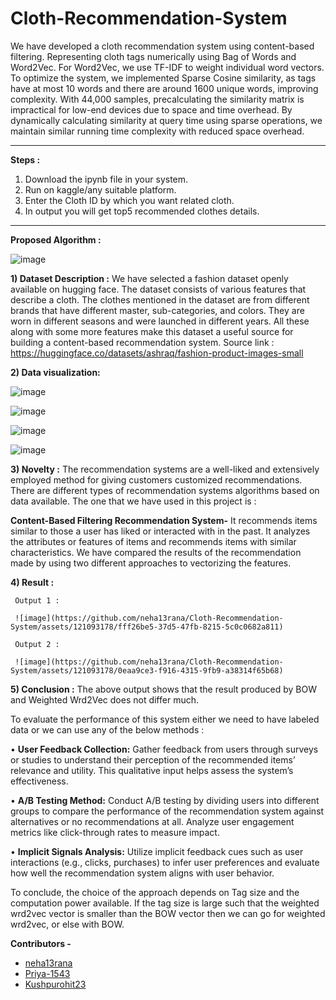 # Cloth-Recommendation-System

We have developed a cloth recommendation system using content-based filtering. Representing cloth tags numerically using Bag of Words and Word2Vec. For Word2Vec, we use TF-IDF to weight individual word vectors. To optimize the system, we implemented Sparse Cosine similarity, as tags have at most 10 words and there are around 1600 unique words, improving complexity. With 44,000 samples, precalculating the similarity matrix is impractical for low-end devices due to space and time overhead. By dynamically calculating similarity at query time using sparse operations, we maintain similar running time complexity with reduced space overhead.

<hr>

**Steps :**
1) Download the ipynb file in your system.
2) Run on kaggle/any suitable platform.
3) Enter the Cloth ID by which you want related cloth.
4) In output you will get top5 recommended clothes details.

<hr>

**Proposed Algorithm :**

![image](https://github.com/neha13rana/Cloth-Recommendation-System/assets/121093178/4234e9f3-b579-4910-897c-6d835603f7e0)

**1) Dataset Description :**
We have selected a fashion dataset openly available on hugging face. The
dataset consists of various features that describe a cloth. The clothes mentioned in
the dataset are from different brands that have different master, sub-categories, and
colors. They are worn in different seasons and were launched in different years. All
these along with some more features make this dataset a useful source for building
a content-based recommendation system.
Source link : https://huggingface.co/datasets/ashraq/fashion-product-images-small

**2) Data visualization:**

![image](https://github.com/neha13rana/Cloth-Recommendation-System/assets/121093178/e417b827-bd11-494c-aacc-0dfa7e902386)

![image](https://github.com/neha13rana/Cloth-Recommendation-System/assets/121093178/cb88895f-f4f9-4fbe-a0bb-8e69c1453fb3)

![image](https://github.com/neha13rana/Cloth-Recommendation-System/assets/121093178/0d3762f4-f368-431e-9bb4-26bd2af586b6)

![image](https://github.com/neha13rana/Cloth-Recommendation-System/assets/121093178/ad0a4a72-c369-4794-b2de-bb59fc5816ca)


**3) Novelty :**
The recommendation systems are a well-liked and extensively employed method for giving customers customized recommendations. There are different types of recommendation systems algorithms based on data available. The one that we have used in this project is :
 
**Content-Based Filtering Recommendation System-** 
It recommends items similar to those a user has liked or interacted with in the past. It analyzes the attributes or features of items and recommends items with similar characteristics. We have compared the results of the recommendation made by using two different approaches to vectorizing the features.


**4) Result :**
 ```
  Output 1 :
  
  ![image](https://github.com/neha13rana/Cloth-Recommendation-System/assets/121093178/fff26be5-37d5-47fb-8215-5c0c0682a811)

  Output 2 :
  
  ![image](https://github.com/neha13rana/Cloth-Recommendation-System/assets/121093178/0eaa9ce3-f916-4315-9fb9-a38314f65b68)
```

**5) Conclusion :**
The above output shows that the result produced by BOW and Weighted Wrd2Vec does not differ much.

To evaluate the performance of this system either we need to have labeled data or we can use any of the below methods :

• **User Feedback Collection:** Gather feedback from users through surveys or studies to understand their perception of the recommended items’ relevance and utility. This qualitative input helps assess the system’s effectiveness.

• **A/B Testing Method:**  Conduct A/B testing by dividing users into different groups to compare the performance of the recommendation system against alternatives or no recommendations at all. Analyze user engagement metrics like click-through rates to measure impact.

• **Implicit Signals Analysis:**  Utilize implicit feedback cues such as user interactions (e.g., clicks, purchases) to infer user preferences and evaluate how well the recommendation system aligns with user behavior.
 
To conclude, the choice of the approach depends on Tag size and the computation power available. If the tag size is large such that the weighted wrd2vec vector
is smaller than the BOW vector then we can go for weighted wrd2vec, or else with
BOW.


**Contributors -** 

 - [neha13rana](https://github.com/neha13rana)
 - [Priya-1543](https://github.com/Priya-1543)
 - [Kushpurohit23](https://github.com/Kushpurohit23)

